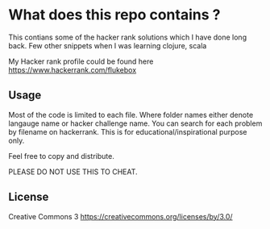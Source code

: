 # What does this repo contains ?
This contians some of the hacker rank solutions which I have done long back. 
Few other snippets when I was learning clojure, scala


My Hacker rank profile could be found here
https://www.hackerrank.com/flukebox


## Usage
Most of the code is limited to each file. Where folder names either denote langauge name or hacker challenge name.
You can search for each problem by filename on hackerrank.
This is for educational/inspirational purpose only. 

Feel free to copy and distribute.

PLEASE DO NOT USE THIS TO CHEAT.

## License
Creative Commons 3
https://creativecommons.org/licenses/by/3.0/
